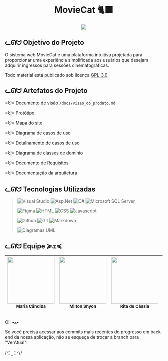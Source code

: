 <div align="center">
  <h1>MovieCat 🐈‍⬛</h1>
</div>

<div align="center">
  <img src="https://github.com/PI-InfoWeb-CNAT/2023-MovieCat/assets/79120586/b15a11c1-d1d8-4207-a7c1-a18186d4449a">
</div>

<h2>ᓚᘏᗢ Objetivo do Projeto</h2>
O sistema web MovieCat é uma plataforma intuitiva projetada para proporcionar uma experiência simplificada aos usuários que desejam adquirir ingressos para sessões cinematográficas. 



Todo material está publicado sob licença [GPL-3.0](https://github.com/PI-InfoWeb-CNAT/2023-MovieCat/blob/305cf6604d25c7cbc8e5bc1396d0d3fcf5f2dea1/LICENSE).

<h2>ᓚᘏᗢ Artefatos do Projeto</h2>

=ᗢ=  [Documento de visão `/docs/visao_do_produto.md`](./docs/visao_do_produto.md)

=ᗢ=  [Protótipo](https://www.figma.com/file/Tf9R49Kc4vXWyyZdIGJ6oS/MovieCat?type=design&node-id=0-1&mode=design&t=ToD6eBCOOcf32XOw-0)

=ᗢ=  [Mapa do site](https://www.figma.com/file/Tf9R49Kc4vXWyyZdIGJ6oS/MovieCat?type=design&node-id=0-1&mode=design&t=ToD6eBCOOcf32XOw-0)

=ᗢ=  [Diagrama de casos de uso](./docs/Diagramas/Diagrama_de_Casos_de_Uso.png)

=ᗢ=  [Detalhamento de casos de uso](./docs/Casos_de_Uso)

=ᗢ=  [Diagrama de classes de domínio](./docs/Diagramas/DiagramaDeClasses.jpeg)

=ᗢ=  Documento de Requisitos

=ᗢ=  Documentação da arquitetura

<h2>ᓚᘏᗢ Tecnologias Utilizadas</h2>

> ![Visual Studio](https://img.shields.io/badge/Visual%20Studio-black?logo=visualstudio&logoColor=D91010&style=for-the-badge)
> ![Asp.Net](https://img.shields.io/badge/Asp.Net-black?logo=dotnet&logoColor=D91010&style=for-the-badge)
> ![C#](https://img.shields.io/badge/C%23-black?logo=csharp&logoColor=D91010&style=for-the-badge)
> ![Microsoft SQL Server](https://img.shields.io/badge/Microsoft%20SQL%20Server-black?logo=microsoftsqlserver&logoColor=D91010&style=for-the-badge)
>
> ![Figma](https://img.shields.io/badge/FIGMA-black?logo=figma&logoColor=D91010&style=for-the-badge)
> ![HTML](https://img.shields.io/badge/Html-black?logo=html5&logoColor=D91010&style=for-the-badge)
> ![CSS](https://img.shields.io/badge/CSS-black?logo=css3&logoColor=D91010&style=for-the-badge)
> ![Javascript](https://img.shields.io/badge/JavasCript-black?logo=javascript&logoColor=D91010&style=for-the-badge)
>
> ![Github](https://img.shields.io/badge/github-black?logo=github&logoColor=D91010&style=for-the-badge)
> ![Git](https://img.shields.io/badge/git-black?logo=git&logoColor=D91010&style=for-the-badge)
> ![Markdown](https://img.shields.io/badge/Markdown-black?logo=markdown&logoColor=D91010&style=for-the-badge)
>
> ![Diagramas UML](https://img.shields.io/badge/Diagramas%20UML-black?logo=uml&logoColor=D91010&style=for-the-badge)

<h2>ᓚᘏᗢ Equipe ≽ܫ≼</h2>
  
| [<img align="center" src="https://github.com/PI-InfoWeb-CNAT/2023-MovieCat/assets/79120586/b1fb641a-f623-4a77-af5e-79acdaa8cc91" width=150><br><sub>Maria Cândida</sub>](https://github.com/mmariacandida) |  [<img src="https://github.com/PI-InfoWeb-CNAT/2023-MovieCat/assets/79120586/a0aa352d-3e22-4e2c-bab0-41e6372c0f9e" width=150><br><sub>Milton Shyon</sub>](https://github.com/Shyon246) |  [<img src="https://github.com/PI-InfoWeb-CNAT/2023-MovieCat/assets/79120586/4cd48e33-0b39-4fd9-b9d6-720315141d9a" width=150><br><sub>Rita de Cássia</sub>](https://github.com/Ritinhha) | [<img src="https://avatars.githubusercontent.com/u/19308031?v=4" width=150><br><sub>Gilbert Azevedo</sub>](https://github.com/Gilbert-Silva) </div>|
| :---: | :---: | :---: | :---: |

 ##
 Oi! •ﻌ•
 
 Se você precisa acessar aos commits mais recentes do progresso em back-end da nossa aplicação, não se esqueça de trocar a branch para "VerAtual"!
 
/ᐠﹷ ‸ ﹷ ᐟ\ﾉ 
